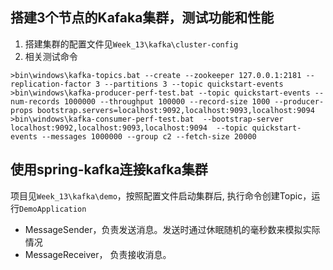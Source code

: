 ## 搭建3个节点的Kafaka集群，测试功能和性能
1. 搭建集群的配置文件见`Week_13\kafka\cluster-config`
2. 相关测试命令
```shell script
>bin\windows\kafka-topics.bat --create --zookeeper 127.0.0.1:2181 --replication-factor 3 --partitions 3 --topic quickstart-events  
>bin\windows\kafka-producer-perf-test.bat --topic quickstart-events --num-records 1000000 --throughput 100000 --record-size 1000 --producer-props bootstrap.servers=localhost:9092,localhost:9093,localhost:9094
>bin\windows\kafka-consumer-perf-test.bat  --bootstrap-server localhost:9092,localhost:9093,localhost:9094  --topic quickstart-events --messages 1000000 --group c2 --fetch-size 20000
```
## 使用spring-kafka连接kafka集群
项目见`Week_13\kafka\demo`，按照配置文件启动集群后, 执行命令创建Topic，运行`DemoApplication`
* MessageSender，负责发送消息。发送时通过休眠随机的毫秒数来模拟实际情况
* MessageReceiver， 负责接收消息。